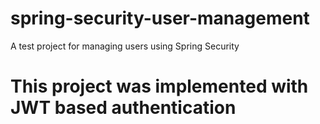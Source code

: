 # spring-security-user-management
A test project for managing users using Spring Security
# This project was implemented with JWT based authentication
